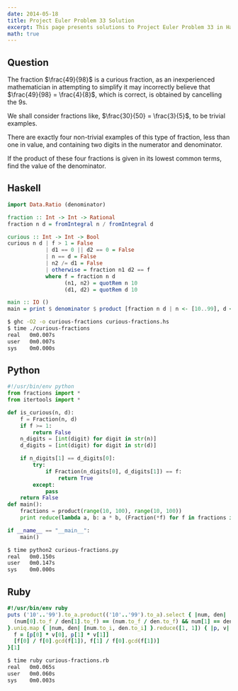 ```yaml
---
date: 2014-05-18
title: Project Euler Problem 33 Solution
excerpt: This page presents solutions to Project Euler Problem 33 in Haskell, Python and Ruby.
math: true
---
```



## Question

The fraction $\frac{49}{98}$ is a curious fraction, as an inexperienced 
mathematician in attempting to simplify it may incorrectly 
believe that $\frac{49}{98} = \frac{4}{8}$, which is correct, is obtained by 
cancelling the 9s.

We shall consider fractions like, $\frac{30}{50} = \frac{3}{5}$, to be trivial 
examples.

There are exactly four non-trivial examples of this type of 
fraction, less than one in value, and containing two digits 
in the numerator and denominator.

If the product of these four fractions is given in its lowest 
common terms, find the value of the denominator.






## Haskell

```haskell
import Data.Ratio (denominator)

fraction :: Int -> Int -> Rational
fraction n d = fromIntegral n / fromIntegral d

curious :: Int -> Int -> Bool
curious n d | f > 1 = False
            | d1 == 0 || d2 == 0 = False
            | n == d = False
            | n2 /= d1 = False
            | otherwise = fraction n1 d2 == f
            where f = fraction n d
                  (n1, n2) = quotRem n 10
                  (d1, d2) = quotRem d 10

main :: IO ()
main = print $ denominator $ product [fraction n d | n <- [10..99], d <- [10..99], curious n d]
```


```bash
$ ghc -O2 -o curious-fractions curious-fractions.hs
$ time ./curious-fractions
real   0m0.007s
user   0m0.007s
sys    0m0.000s
```



## Python

```python
#!/usr/bin/env python
from fractions import *
from itertools import *

def is_curious(n, d):
    f = Fraction(n, d)
    if f >= 1:
        return False
    n_digits = [int(digit) for digit in str(n)]
    d_digits = [int(digit) for digit in str(d)]

    if n_digits[1] == d_digits[0]:
        try:
            if Fraction(n_digits[0], d_digits[1]) == f:
                return True
        except:
            pass
    return False
def main():
    fractions = product(range(10, 100), range(10, 100))
    print reduce(lambda a, b: a * b, (Fraction(*f) for f in fractions if is_curious(*f))).denominator

if __name__ == "__main__":
    main()
```


```bash
$ time python2 curious-fractions.py
real   0m0.150s
user   0m0.147s
sys    0m0.000s
```



## Ruby

```ruby
#!/usr/bin/env ruby
puts ('10'..'99').to_a.product(('10'..'99').to_a).select { |num, den|
  (num[0].to_f / den[1].to_f) == (num.to_f / den.to_f) && num[1] == den[0] && num[1] != den[1]
}.uniq.map { |num, den| [num.to_i, den.to_i] }.reduce([1, 1]) { |p, v|
  f = [p[0] * v[0], p[1] * v[1]]
  [f[0] / f[0].gcd(f[1]), f[1] / f[0].gcd(f[1])]
}[1]
```


```bash
$ time ruby curious-fractions.rb
real   0m0.065s
user   0m0.060s
sys    0m0.003s
```


